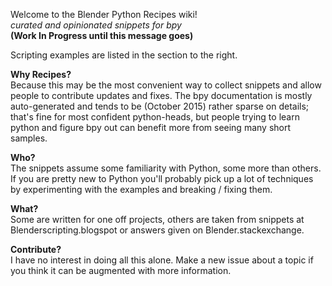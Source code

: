 Welcome to the Blender Python Recipes wiki!  
_curated and opinionated snippets for bpy_  
**(Work In Progress until this message goes)**

Scripting examples are listed in the section to the right.

**Why Recipes?**   
Because this may be the most convenient way to collect snippets and allow people to contribute updates and fixes. The bpy documentation is mostly auto-generated and tends to be (October 2015) rather sparse on details; that's fine for most confident python-heads, but people trying to learn python and figure bpy out can benefit more from seeing many short samples.

**Who?**   
The snippets assume some familiarity with Python, some more than others. If you are pretty new to Python you'll probably pick up a lot of techniques by experimenting with the examples and breaking / fixing them.

**What?**  
Some are written for one off projects, others are taken from snippets at Blenderscripting.blogspot or answers given on Blender.stackexchange.

**Contribute?**  
I have no interest in doing all this alone. Make a new issue about a topic if you think it can be augmented with more information.

